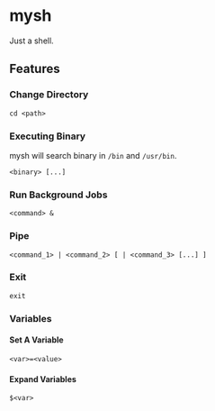 # mysh

Just a shell.

## Features

### Change Directory

```shell
cd <path>
```

### Executing Binary

mysh will search binary in `/bin` and `/usr/bin`.

```shell
<binary> [...]
```

### Run Background Jobs

```shell
<command> &
```

### Pipe

```shell
<command_1> | <command_2> [ | <command_3> [...] ]
```

### Exit

```shell
exit
```

### Variables

#### Set A Variable
```shell
<var>=<value>
```

#### Expand Variables
```shell
$<var>
```

